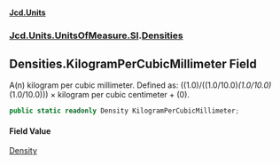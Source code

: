 #### [Jcd.Units](index.md 'index')
### [Jcd.Units.UnitsOfMeasure.SI](Jcd.Units.UnitsOfMeasure.SI.md 'Jcd.Units.UnitsOfMeasure.SI').[Densities](Densities.md 'Jcd.Units.UnitsOfMeasure.SI.Densities')

## Densities.KilogramPerCubicMillimeter Field

A(n) kilogram per cubic millimeter. Defined as: ((1.0)/((1.0/10.0)*(1.0/10.0)*(1.0/10.0))) × kilogram per cubic centimeter + (0).

```csharp
public static readonly Density KilogramPerCubicMillimeter;
```

#### Field Value
[Density](Density.md 'Jcd.Units.UnitTypes.Density')